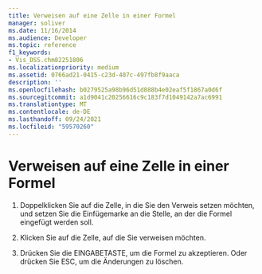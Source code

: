 ```yaml
---
title: Verweisen auf eine Zelle in einer Formel
manager: soliver
ms.date: 11/16/2014
ms.audience: Developer
ms.topic: reference
f1_keywords:
- Vis_DSS.chm82251806
ms.localizationpriority: medium
ms.assetid: 0766ad21-0415-c23d-407c-497fb8f9aaca
description: ''
ms.openlocfilehash: b0279525a98b96d51d888b4e02eaf5f1867a0d6f
ms.sourcegitcommit: a1d9041c20256616c9c183f7d1049142a7ac6991
ms.translationtype: MT
ms.contentlocale: de-DE
ms.lasthandoff: 09/24/2021
ms.locfileid: "59570260"
---
```

# <a name="reference-a-cell-in-a-formula"></a>Verweisen auf eine Zelle in einer Formel

1. Doppelklicken Sie auf die Zelle, in die Sie den Verweis setzen möchten, und setzen Sie die Einfügemarke an die Stelle, an der die Formel eingefügt werden soll.
    
2. Klicken Sie auf die Zelle, auf die Sie verweisen möchten.
    
3. Drücken Sie die EINGABETASTE, um die Formel zu akzeptieren. Oder drücken Sie ESC, um die Änderungen zu löschen.
    

